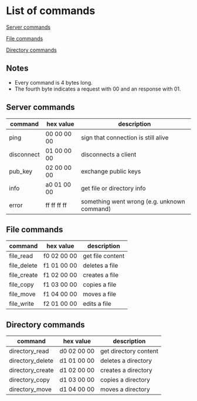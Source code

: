 
# List of commands

[Server commands](#server-commands)

[File commands](#file-commands)

[Directory commands](#directory-commands)

## Notes

 - Every command is 4 bytes long.
 - The fourth byte indicates a request with 00 and an response with 01.

## Server commands

| command    | hex value   | description                                 |
|------------|-------------|---------------------------------------------|
| ping       | 00 00 00 00 | sign that connection is still alive         |
| disconnect | 01 00 00 00 | disconnects a client                        |
| pub_key    | 02 00 00 00 | exchange public keys                        |
| info       | a0 01 00 00 | get file or directory info                  |
| error      | ff ff ff ff | something went wrong (e.g. unknown command) |

## File commands

| command     | hex value   | description      |
|-------------|-------------|------------------|
| file_read   | f0 02 00 00 | get file content |
| file_delete | f1 01 00 00 | deletes a file   |
| file_create | f1 02 00 00 | creates a file   |
| file_copy   | f1 03 00 00 | copies a file    |
| file_move   | f1 04 00 00 | moves a file     |
| file_write  | f2 01 00 00 | edits a file     |

## Directory commands

| command          | hex value   | description           |
|------------------|-------------|-----------------------|
| directory_read   | d0 02 00 00 | get directory content |
| directory_delete | d1 01 00 00 | deletes a directory   |
| directory_create | d1 02 00 00 | creates a directory   |
| directory_copy   | d1 03 00 00 | copies a directory    |
| directory_move   | d1 04 00 00 | moves a directory     |

